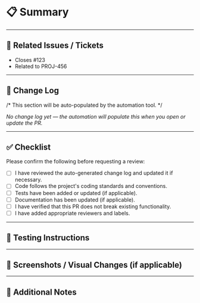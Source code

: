 # 📋 Summary

<!-- Provide a concise description of the changes introduced by this pull request. -->

---

## 🔗 Related Issues / Tickets

<!-- List any related issues or tickets. Use the format below: -->
- Closes #123
- Related to PROJ-456

---

## 🧾 Change Log

/* This section will be auto-populated by the automation tool. */
<!-- AUTO_CHANGELOG_START -->
_No change log yet — the automation will populate this when you open or update the PR._
<!-- AUTO_CHANGELOG_END -->

---

## ✅ Checklist

Please confirm the following before requesting a review:

- [ ] I have reviewed the auto-generated change log and updated it if necessary.
- [ ] Code follows the project's coding standards and conventions.
- [ ] Tests have been added or updated (if applicable).
- [ ] Documentation has been updated (if applicable).
- [ ] I have verified that this PR does not break existing functionality.
- [ ] I have added appropriate reviewers and labels.

---

## 🧪 Testing Instructions

<!-- Describe how reviewers can test this change. Include setup steps, test cases, or commands. -->

---

## 📸 Screenshots / Visual Changes (if applicable)

<!-- Add screenshots or describe UI changes if relevant. -->

---

## 📣 Additional Notes

<!-- Include any other relevant information, context, or caveats. -->

